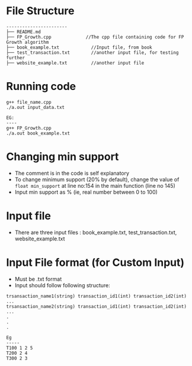 # File Structure
```
-----------------------
├── README.md
├── FP_Growth.cpp             //The cpp file containing code for FP Growth algorithm
├── book_example.txt            //Input file, from book
├── test_transaction.txt        //another input file, for testing further
├── website_example.txt         //another input file

```

# Running code
```
g++ file_name.cpp
./a.out input_data.txt

EG:
----
g++ FP_Growth.cpp
./a.out book_example.txt
```

# Changing min support
* The comment is in the code is self explanatory
* To change minimum support (20% by default), change the value of ```float min_support``` at line no:154 in the main function (line no 145)
* Input min support as % (ie, real number between 0 to 100)

# Input file
* There are three input files : book_example.txt, test_transaction.txt, website_example.txt


# Input File format (for Custom Input)
* Must be .txt format
* Input should follow following structure:
```
trsansaction_name1(string) transaction_id1(int) transaction_id2(int) ...
trsansaction_name2(string) transaction_id1(int) transaction_id2(int) ...
.
.
.

Eg
-----
T100 1 2 5
T200 2 4
T300 2 3

```